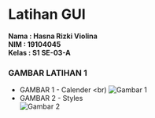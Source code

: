 # Latihan GUI
**Nama  : Hasna Rizki Violina** <br>
**NIM   : 19104045** <br>
**Kelas : S1 SE-03-A**
### GAMBAR LATIHAN 1
* GAMBAR 1 - Calender <br)
![Gambar 1](https://user-images.githubusercontent.com/72425456/114390096-02ec5180-9bc0-11eb-9119-acb4ee87a667.png)
* GAMBAR 2 - Styles <br>
![Gambar 2](https://user-images.githubusercontent.com/72425456/114390103-054eab80-9bc0-11eb-9afd-23a0d40e718c.png)
